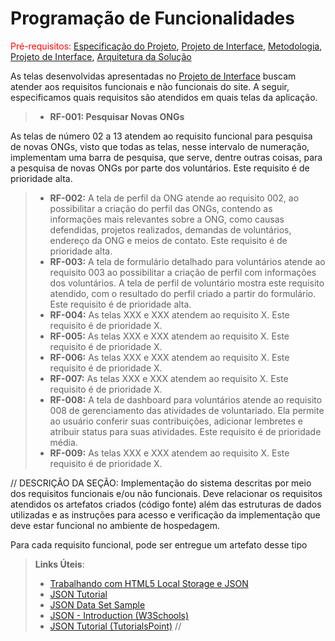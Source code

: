 # Programação de Funcionalidades

<span style="color:red">Pré-requisitos: <a href="2-Especificação do Projeto.md"> Especificação do Projeto</a></span>, <a href="04-Projeto de Interface.md"> Projeto de Interface</a>, <a href="4-Metodologia.md"> Metodologia</a>, <a href="3-Projeto de Interface.md"> Projeto de Interface</a>, <a href="5-Arquitetura da Solução.md"> Arquitetura da Solução</a>

As telas desenvolvidas apresentadas no <a href="04-Projeto de Interface.md"> Projeto de Interface</a> buscam atender aos requisitos funcionais e não funcionais do site. A seguir, especificamos quais requisitos são atendidos em quais telas da aplicação. 

>- **RF-001: Pesquisar Novas ONGs**
>
 <p align="justify"> 
 
 As telas de número 02 a 13 atendem ao requisito funcional para pesquisa de novas ONGs, visto que todas as telas, nesse intervalo de numeração, implementam uma barra de pesquisa, que serve, dentre outras coisas, para a pesquisa de novas ONGs por parte dos voluntários. Este requisito é de prioridade alta.
 
</p>

>- **RF-002:**
A tela de perfil da ONG atende ao requisito 002, ao possibilitar a criação do perfil das ONGs, contendo as informações mais relevantes sobre a ONG, como causas defendidas, projetos realizados, demandas de voluntários, endereço da ONG e meios de contato. Este requisito é de prioridade alta.
>- **RF-003:**
A tela de formulário detalhado para voluntários atende ao requisito 003 ao possibilitar a criação de perfil com informações dos voluntários. A tela de perfil de voluntário mostra este requisito atendido, com o resultado do perfil criado a partir do formulário. Este requisito é de prioridade alta.
>- **RF-004:**
As telas XXX e XXX atendem ao requisito X. Este requisito é de prioridade X.
>- **RF-005:**
As telas XXX e XXX atendem ao requisito X. Este requisito é de prioridade X.
>- **RF-006:**
As telas XXX e XXX atendem ao requisito X. Este requisito é de prioridade X.
>- **RF-007:**
As telas XXX e XXX atendem ao requisito X. Este requisito é de prioridade X.
>- **RF-008:**
A tela de dashboard para voluntários atende ao requisito 008 de gerenciamento das atividades de voluntariado. Ela permite ao usuário conferir suas contribuições, adicionar lembretes e atribuir status para suas atividades. Este requisito é de prioridade média.
>- **RF-009:**
As telas XXX e XXX atendem ao requisito X. Este requisito é de prioridade X.

// DESCRIÇÃO DA SEÇÃO:
Implementação do sistema descritas por meio dos requisitos funcionais e/ou não funcionais. Deve relacionar os requisitos atendidos os artefatos criados (código fonte) além das estruturas de dados utilizadas e as instruções para acesso e verificação da implementação que deve estar funcional no ambiente de hospedagem.

Para cada requisito funcional, pode ser entregue um artefato desse tipo

> **Links Úteis**:
>
> - [Trabalhando com HTML5 Local Storage e JSON](https://www.devmedia.com.br/trabalhando-com-html5-local-storage-e-json/29045)
> - [JSON Tutorial](https://www.w3resource.com/JSON)
> - [JSON Data Set Sample](https://opensource.adobe.com/Spry/samples/data_region/JSONDataSetSample.html)
> - [JSON - Introduction (W3Schools)](https://www.w3schools.com/js/js_json_intro.asp)
> - [JSON Tutorial (TutorialsPoint)](https://www.tutorialspoint.com/json/index.htm) 
> //
